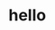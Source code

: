 <html>
<head>
</head>
<body>
  <h1>hello</h1>
<script>
  document.write("world")
</script>
</body>
</html>
